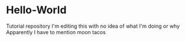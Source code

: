 # Hello-World
Tutorial repository
I'm editing this with no idea of what I'm doing or why
Apparently I have to mention moon tacos
